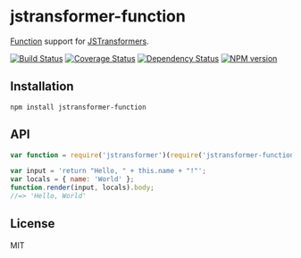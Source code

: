 # jstransformer-function

[Function](https://developer.mozilla.org/en-US/docs/Web/JavaScript/Reference/Global_Objects/Function) support for [JSTransformers](http://github.com/jstransformers).

[![Build Status](https://img.shields.io/travis/jstransformers/jstransformer-function/master.svg)](https://travis-ci.org/jstransformers/jstransformer-function)
[![Coverage Status](https://img.shields.io/coveralls/jstransformers/jstransformer-function/master.svg)](https://coveralls.io/r/jstransformers/jstransformer-function?branch=master)
[![Dependency Status](https://img.shields.io/david/jstransformers/jstransformer-function/master.svg)](http://david-dm.org/jstransformers/jstransformer-function)
[![NPM version](https://img.shields.io/npm/v/jstransformer-function.svg)](https://www.npmjs.org/package/jstransformer-function)

## Installation

    npm install jstransformer-function

## API

```js
var function = require('jstransformer')(require('jstransformer-function'))

var input = 'return "Hello, " + this.name + "!"';
var locals = { name: 'World' };
function.render(input, locals).body;
//=> 'Hello, World'
```

## License

MIT
